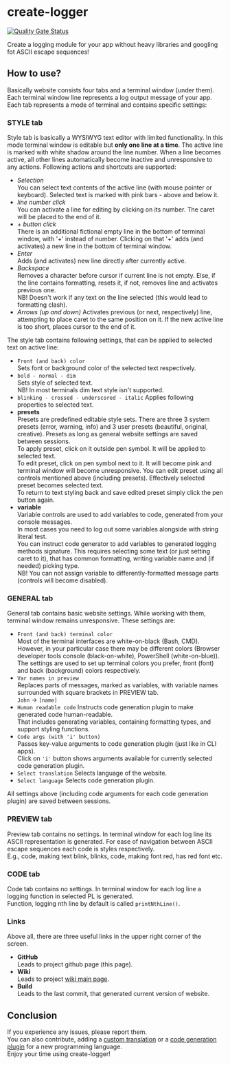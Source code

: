 # create-logger
[![Quality Gate Status](https://sonarcloud.io/api/project_badges/measure?project=MilesArtemius_create-logger&metric=alert_status)](https://sonarcloud.io/dashboard?id=MilesArtemius_create-logger)  
  
Create a logging module for your app without heavy libraries and googling fot ASCII escape sequences!

## How to use?
Basically website consists four tabs and a terminal window (under them).  
Each terminal window line represents a log output message of your app.  
Each tab represents a mode of terminal and contains specific settings:

### STYLE tab
Style tab is basically a WYSIWYG text editor with limited functionality.
In this mode terminal window is editable but **only one line at a time**.
The active line is marked with white shadow around the line number.
When a line becomes active, all other lines automatically become inactive and unresponsive to any actions.
Following actions and shortcuts are supported:
* _Selection_  
  You can select text contents of the active line (with mouse pointer or keyboard).
  Selected text is marked with pink bars - above and below it.
* _line number click_  
  You can activate a line for editing by clicking on its number. The caret will be placed to the end of it.
* _+ button click_  
  There is an additional fictional empty line in the bottom of terminal window, with '+' instead of number.
  Clicking on that '+' adds (and activates) a new line in the bottom of terminal window.
* _Enter_  
  Adds (and activates) new line directly after currently active.
* _Backspace_  
  Removes a character before cursor if current line is not empty.
  Else, if the line contains formatting, resets it, if not, removes line and activates previous one.  
  NB! Doesn't work if any text on the line selected (this would lead to formatting clash).
* _Arrows (up and down)_
  Activates previous (or next, respectively) line, attempting to place caret to the same position on it.
  If the new active line is too short, places cursor to the end of it.

The style tab contains following settings, that can be applied to selected text on active line:
* `Front (and back) color`  
  Sets font or background color of the selected text respectively.
* `bold - normal - dim`  
  Sets style of selected text.  
  NB! In most terminals dim text style isn't supported.
* `blinking - crossed - underscored - italic`
  Applies following properties to selected text.
* **presets**  
  Presets are predefined editable style sets.
  There are three 3 system presets (error, warning, info) and 3 user presets (beautiful, original, creative).
  Presets as long as general website settings are saved between sessions.  
  To apply preset, click on it outside pen symbol. It will be applied to selected text.  
  To edit preset, click on pen symbol next to it. It will become pink and terminal window will become unresponsive.
  You can edit preset using all controls mentioned above (including presets).
  Effectively selected preset becomes selected text.  
  To return to text styling back and save edited preset simply click the pen button again.
* **variable**  
  Variable controls are used to add variables to code, generated from your console messages.  
  In most cases you need to log out some variables alongside with string literal test.  
  You can instruct code generator to add variables to generated logging methods signature.
  This requires selecting some text (or just setting caret to it), that has common formatting,
  writing variable name and (if needed) picking type.  
  NB! You can not assign variable to differently-formatted message parts (controls will become disabled).

### GENERAL tab
General tab contains basic website settings. While working with them, terminal window remains unresponsive.
These settings are:
* `Front (and back) terminal color`  
  Most of the terminal interfaces are white-on-black (Bash, CMD). However, in your particular case there may be different colors
  (Browser developer tools console (black-on-white), PowerShell (white-on-blue)).  
  The settings are used to set up terminal colors you prefer, front (font) and back (background) colors respectively.
* `Var names in preview`  
  Replaces parts of messages, marked as variables, with variable names surrounded with square brackets in PREVIEW tab.  
  `John` -> `[name]`
* `Human readable code`
  Instructs code generation plugin to make generated code human-readable.  
  That includes generating variables, containing formatting types, and support styling functions.
* `Code args (with 'i' button)`  
  Passes key-value arguments to code generation plugin (just like in CLI apps).  
  Click on `'i'` button shows arguments available for currently selected code generation plugin.
* `Select translation`
  Selects language of the website.
* `Select language`
  Selects code generation plugin.

All settings above (including code arguments for each code generation plugin) are saved between sessions.

### PREVIEW tab
Preview tab contains no settings. In terminal window for each log line its ASCII representation is generated.
For ease of navigation between ASCII escape sequences each code is styles respectively.  
E.g., code, making text blink, blinks, code, making font red, has red font etc.

### CODE tab
Code tab contains no settings. In terminal window for each log line a logging function in selected PL is generated.  
Function, logging nth line by default is called `printNthLine()`.

### Links
Above all, there are three useful links in the upper right corner of the screen.
* **GitHub**  
  Leads to project github page (this page).
* **Wiki**  
  Leads to project [wiki main page](https://github.com/pseusys/create-logger/wiki).
* **Build**  
  Leads to the last commit, that generated current version of website.

## Conclusion
If you experience any issues, please report them.  
You can also contribute, adding a [custom translation](https://github.com/pseusys/create-logger/wiki/How-to-add-a-translation%3F) or a [code generation plugin](https://github.com/pseusys/create-logger/wiki/How-to-add-a-language-plugin%3F) for a new programming language.  
Enjoy your time using create-logger!
